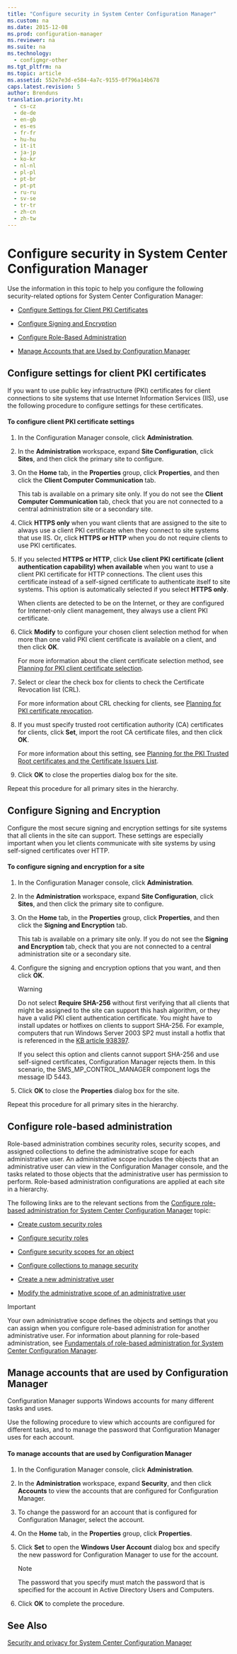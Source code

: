 ```yaml
---
title: "Configure security in System Center Configuration Manager"
ms.custom: na
ms.date: 2015-12-08
ms.prod: configuration-manager
ms.reviewer: na
ms.suite: na
ms.technology:
  - configmgr-other
ms.tgt_pltfrm: na
ms.topic: article
ms.assetid: 552e7e3d-e584-4a7c-9155-0f796a14b678
caps.latest.revision: 5
author: Brenduns
translation.priority.ht:
  - cs-cz
  - de-de
  - en-gb
  - es-es
  - fr-fr
  - hu-hu
  - it-it
  - ja-jp
  - ko-kr
  - nl-nl
  - pl-pl
  - pt-br
  - pt-pt
  - ru-ru
  - sv-se
  - tr-tr
  - zh-cn
  - zh-tw
---
```

# Configure security in System Center Configuration Manager
Use the information in this topic to help you configure the following security-related options for System Center Configuration Manager:  

-   [Configure Settings for Client PKI Certificates](#BKMK_ConfigureClientPKI)  

-   [Configure Signing and Encryption](#BKMK_ConfigureSigningEncryption)  

-   [Configure Role-Based Administration](#BKMK_ConfigureRBA)  

-   [Manage Accounts that are Used by Configuration Manager](#BKMK_ManageAccounts)  

##  <a name="BKMK_ConfigureClientPKI"></a> Configure settings for client PKI certificates  
If you want to use public key infrastructure (PKI) certificates for client connections to site systems that use Internet Information Services (IIS), use the following procedure to configure settings for these certificates.  

#### To configure client PKI certificate settings  

1.  In the Configuration Manager console, click **Administration**.  

2.  In the **Administration** workspace, expand **Site Configuration**, click **Sites**, and then click the primary site to configure.  

3.  On the **Home** tab, in the **Properties** group, click **Properties**, and then click the **Client Computer Communication** tab.  

    This tab is available on a primary site only. If you do not see the **Client Computer Communication** tab, check that you are not connected to a central administration site or a secondary site.  

4.  Click **HTTPS only** when you want clients that are assigned to the site to always use a client PKI certificate when they connect to site systems that use IIS. Or, click **HTTPS or HTTP** when you do not require clients to use PKI certificates.  

5.  If you selected **HTTPS or HTTP**, click **Use client PKI certificate (client authentication capability) when available** when you want to use a client PKI certificate for HTTP connections. The client uses this certificate instead of a self-signed certificate to authenticate itself to site systems. This option is automatically selected if you select **HTTPS only**.  

    When clients are detected to be on the Internet, or they are configured for Internet-only client management, they always use a client PKI certificate.  

6.  Click **Modify** to configure your chosen client selection method for when more than one valid PKI client certificate is available on a client, and then click **OK**.  

    For more information about the client certificate selection method, see [Planning for PKI client certificate selection](../../../core/plan-design/security/plan-for-security.md#BKMK_PlanningForClientCertificateSelection).  

7.  Select or clear the check box for clients to check the Certificate Revocation list (CRL).  

    For more information about CRL checking for clients, see [Planning for PKI certificate revocation](../../../core/plan-design/security/plan-for-security.md#BKMK_PlanningForCRLs).  

8.  If you must specify trusted root certification authority (CA) certificates for clients, click **Set**, import the root CA certificate files, and then click **OK**.  

    For more information about this setting, see [Planning for the PKI Trusted Root certificates and the Certificate Issuers List](../../../core/plan-design/security/plan-for-security.md#BKMK_PlanningForRootCAs).  

9. Click **OK** to close the properties dialog box for the site.  

Repeat this procedure for all primary sites in the hierarchy.  

##  <a name="BKMK_ConfigureSigningEncryption"></a> Configure Signing and Encryption  
Configure the most secure signing and encryption settings for site systems that all clients in the site can support. These settings are especially important when you let clients communicate with site systems by using self-signed certificates over HTTP.  

#### To configure signing and encryption for a site  

1.  In the Configuration Manager console, click **Administration**.  

2.  In the **Administration** workspace, expand **Site Configuration**, click **Sites**, and then click the primary site to configure.  

3.  On the **Home** tab, in the **Properties** group, click **Properties**, and then click the **Signing and Encryption** tab.  

    This tab is available on a primary site only. If you do not see the **Signing and Encryption** tab, check that you are not connected to a central administration site or a secondary site.  

4.  Configure the signing and encryption options that you want, and then click **OK**.  

    > [!WARNING]  
    >  Do not select **Require SHA-256** without first verifying that all clients that might be assigned to the site can support this hash algorithm, or they have a valid PKI client authentication certificate. You might have to install updates or hotfixes on clients to support SHA-256. For example, computers that run Windows Server 2003 SP2 must install a hotfix that is referenced in the [KB article 938397](http://go.microsoft.com/fwlink/p/?LinkId=226666).  
    >   
    >  If you select this option and clients cannot support SHA-256 and use self-signed certificates, Configuration Manager rejects them. In this scenario, the SMS_MP_CONTROL_MANAGER component logs the message ID 5443.  

5.  Click **OK** to close the **Properties** dialog box for the site.  

Repeat this procedure for all primary sites in the hierarchy.  

##  <a name="BKMK_ConfigureRBA"></a> Configure role-based administration  
Role-based administration combines security roles, security scopes, and assigned collections to define the administrative scope for each administrative user. An administrative scope includes the objects that an administrative user can view in the Configuration Manager console, and the tasks related to those objects that the administrative user has permission to perform. Role-based administration configurations are applied at each site in a hierarchy.  

The following links are to the relevant sections from the [Configure role-based administration for System Center Configuration Manager](../../../core/servers/deploy/configure/configure-role-based-administration.md) topic:  

-   [Create custom security roles](../../../core/servers/deploy/configure/configure-role-based-administration.md#BKMK_CreateSecRole)  

-   [Configure security roles](../../../core/servers/deploy/configure/configure-role-based-administration.md#BKMK_ConfigSecRole)  

-   [Configure security scopes for an object](../../../core/servers/deploy/configure/configure-role-based-administration.md#BKMK_ConfigSecScope)  

-   [Configure collections to manage security](../../../core/servers/deploy/configure/configure-role-based-administration.md#BKMK_ConfigColl)  

-   [Create a new administrative user](../../../core/servers/deploy/configure/configure-role-based-administration.md#BKMK_Create_AdminUser)  

-   [Modify the administrative scope of an administrative user](../../../core/servers/deploy/configure/configure-role-based-administration.md#BKMK_ModAdminUser)  

> [!IMPORTANT]  
>  Your own administrative scope defines the objects and settings that you can assign when you configure role-based administration for another administrative user. For information about planning for role-based administration, see [Fundamentals of role-based administration for System Center Configuration Manager](../../../core/understand/fundamentals-of-role-based-administration.md).  

##  <a name="BKMK_ManageAccounts"></a> Manage accounts that are used by Configuration Manager  
Configuration Manager supports Windows accounts for many different tasks and uses.  

Use the following procedure to view which accounts are configured for different tasks, and to manage the password that Configuration Manager uses for each account.  

#### To manage accounts that are used by Configuration Manager  

1.  In the Configuration Manager console, click **Administration**.  

2.  In the **Administration** workspace, expand **Security**, and then click **Accounts** to view the accounts that are configured for Configuration Manager.  

3.  To change the password for an account that is configured for Configuration Manager, select the account.  

4.  On the **Home** tab, in the **Properties** group, click **Properties**.  

5.  Click **Set** to open the **Windows User Account** dialog box and specify the new password for Configuration Manager to use for the account.  

    > [!NOTE]  
    >  The password that you specify must match the password that is specified for the account in Active Directory Users and Computers.  

6.  Click **OK** to complete the procedure.  

## See Also  
 [Security and privacy for System Center Configuration Manager](../../../core/plan-design/security/security-and-privacy.md)
